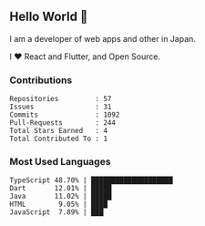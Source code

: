 ## Hello World 👋

I am a developer of web apps and other in Japan.

I ❤️ React and Flutter, and Open Source.

### Contributions

<!-- contributions start -->

    Repositories         : 57
    Issues               : 31
    Commits              : 1092
    Pull-Requests        : 244
    Total Stars Earned   : 4
    Total Contributed To : 1

<!-- contributions end -->

### Most Used Languages

<!-- most-used-languages start -->

    TypeScript 48.70% | ████████████████████
    Dart       12.01% | █████
    Java       11.02% | █████
    HTML        9.05% | ████
    JavaScript  7.89% | ███

<!-- most-used-languages end -->
